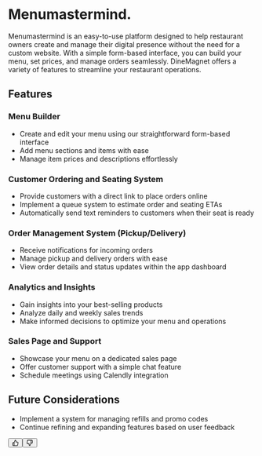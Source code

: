 <div class="relative flex w-[calc(100%-50px)] flex-col gap-1 md:gap-3 lg:w-[calc(100%-115px)]"><div class="flex flex-grow flex-col gap-3"><div class="min-h-[20px] flex flex-col items-start gap-4 whitespace-pre-wrap"><div class="markdown prose w-full break-words dark:prose-invert dark">
  
  <h1>Menumastermind.
</h1><p>Menumastermind is an easy-to-use platform designed to help restaurant owners create and manage their digital presence without the need for a custom website. With a simple form-based interface, you can build your menu, set prices, and manage orders seamlessly. DineMagnet offers a variety of features to streamline your restaurant operations.</p><h2>Features</h2><h3>Menu Builder</h3><ul><li>Create and edit your menu using our straightforward form-based interface</li><li>Add menu sections and items with ease</li><li>Manage item prices and descriptions effortlessly</li></ul><h3>Customer Ordering and Seating System</h3><ul><li>Provide customers with a direct link to place orders online</li><li>Implement a queue system to estimate order and seating ETAs</li><li>Automatically send text reminders to customers when their seat is ready</li></ul><h3>Order Management System (Pickup/Delivery)</h3><ul><li>Receive notifications for incoming orders</li><li>Manage pickup and delivery orders with ease</li><li>View order details and status updates within the app dashboard</li></ul><h3>Analytics and Insights</h3><ul><li>Gain insights into your best-selling products</li><li>Analyze daily and weekly sales trends</li><li>Make informed decisions to optimize your menu and operations</li></ul><h3>Sales Page and Support</h3><ul><li>Showcase your menu on a dedicated sales page</li><li>Offer customer support with a simple chat feature</li><li>Schedule meetings using Calendly integration</li></ul><h2>Future Considerations</h2><ul><li>Implement a system for managing refills and promo codes</li><li>Continue refining and expanding features based on user feedback</li></ul></div></div></div><div class="flex justify-between"><div class="text-gray-400 flex self-end lg:self-center justify-center mt-2 gap-3 md:gap-4 lg:gap-1 lg:absolute lg:top-0 lg:translate-x-full lg:right-0 lg:mt-0 lg:pl-2 visible"><button class="p-1 rounded-md hover:bg-gray-100 hover:text-gray-700 dark:text-gray-400 dark:hover:bg-gray-700 dark:hover:text-gray-200 disabled:dark:hover:text-gray-400"><svg stroke="currentColor" fill="none" stroke-width="2" viewBox="0 0 24 24" stroke-linecap="round" stroke-linejoin="round" class="h-4 w-4" height="1em" width="1em" xmlns="http://www.w3.org/2000/svg"><path d="M14 9V5a3 3 0 0 0-3-3l-4 9v11h11.28a2 2 0 0 0 2-1.7l1.38-9a2 2 0 0 0-2-2.3zM7 22H4a2 2 0 0 1-2-2v-7a2 2 0 0 1 2-2h3"></path></svg></button><button class="p-1 rounded-md hover:bg-gray-100 hover:text-gray-700 dark:text-gray-400 dark:hover:bg-gray-700 dark:hover:text-gray-200 disabled:dark:hover:text-gray-400"><svg stroke="currentColor" fill="none" stroke-width="2" viewBox="0 0 24 24" stroke-linecap="round" stroke-linejoin="round" class="h-4 w-4" height="1em" width="1em" xmlns="http://www.w3.org/2000/svg"><path d="M10 15v4a3 3 0 0 0 3 3l4-9V2H5.72a2 2 0 0 0-2 1.7l-1.38 9a2 2 0 0 0 2 2.3zm7-13h2.67A2.31 2.31 0 0 1 22 4v7a2.31 2.31 0 0 1-2.33 2H17"></path></svg></button></div></div></div>
